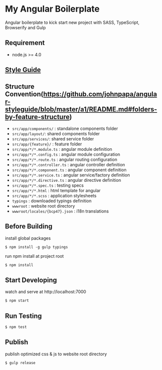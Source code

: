 # My Angular Boilerplate

Angular boilerplate to kick start new project with SASS, TypeScript, Browserify and Gulp

## Requirement

- node.js >= 4.0

## [Style Guide](https://github.com/johnpapa/angular-styleguide)

## Structure Convention(https://github.com/johnpapa/angular-styleguide/blob/master/a1/README.md#folders-by-feature-structure)

- `src/app/components/` : standalone components folder
- `src/app/layout/`: shared components folder
- `src/app/services/`: shared service folder
- `src/app/{feature}/` : feature folder
- `src/app/*/*.module.ts` : angular module definition
- `src/app/*/*.config.ts` : angular module configuration
- `src/app/*/*.route.ts` : angular routing configuration
- `src/app/*/*.controller.ts` : angular controller definition
- `src/app/*/*.component.ts` : angular component definition
- `src/app/*/*.service.ts` : angular service/factory definition
- `src/app/*/*.directive.ts` : angular directive definition
- `src/app/*/*.spec.ts` : testing specs
- `src/app/*/*.html` : html template for angular
- `src/app/*/*.scss` : application stylesheets
- `typings` : downloaded typings definition
- `wwwroot` : website root directory
- `wwwroot/locales/{bcp47}.json` : i18n translations

## Before Building

install global packages

```
$ npm install -g gulp typings
```

run npm install at project root

```sh
$ npm install
```

## Start Developing

watch and serve at http://localhost:7000

```sh
$ npm start
```

## Run Testing

```sh
$ npm test
```

## Publish

publish optimized css & js to website root directory

```sh
$ gulp release
```

